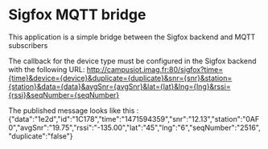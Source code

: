 # Sigfox MQTT bridge

This application is a simple bridge between the Sigfox backend and MQTT subscribers

The callback for the device type must be configured in the Sigfox backend with the following URL:
http://campusiot.imag.fr:80/sigfox?time={time}&device={device}&duplicate={duplicate}&snr={snr}&station={station}&data={data}&avgSnr={avgSnr}&lat={lat}&lng={lng}&rssi={rssi}&seqNumber={seqNumber}

The published message looks like this : {"data":"1e2d","id":"1C178","time":"1471594359","snr":"12.13","station":"0AF0","avgSnr":"19.75","rssi":"-135.00","lat":"45","lng":"6","seqNumber":"2516","duplicate":"false"}
